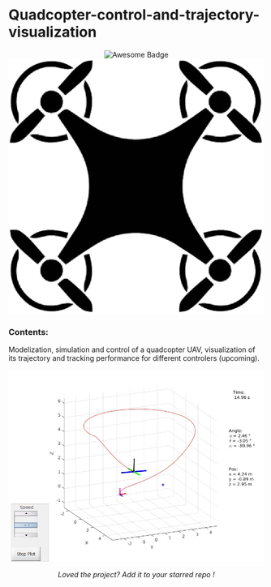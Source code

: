 
# Quadcopter-control-and-trajectory-visualization



<div align="center">
<img src="https://cdn.rawgit.com/sindresorhus/awesome/d7305f38d29fed78fa85652e3a63e154dd8e8829/media/badge.svg" alt="Awesome Badge"/>
<img src="pictures/uav3.eps" alt="UAV"/>

<!-- <a href="https://twitter.com/abhisheknaiidu" ><img src="https://img.shields.io/twitter/follow/abhisheknaiidu.svg?style=social" /> </a> -->
<br>


<!--<a href="https://github.com/abhisheknaiidu/awesome-github-profile-readme/blob/master/LICENSE"><img src="https://img.shields.io/github/license/abhisheknaiidu/awesome-github-profile-readme?color=2b9348" alt="License Badge"/></a> -->


</div>



### Contents:
Modelization, simulation and control of a quadcopter UAV, visualization of its trajectory and tracking performance for different controlers (upcoming).


<img alt="Illustration" src="pictures/quadcopter_traj_anime.jpg"> </img>


<!-- <i>List of functions</i>  -->


<div align="center">

<i>Loved the project? Add it to your starred repo ! </i>
</div>
